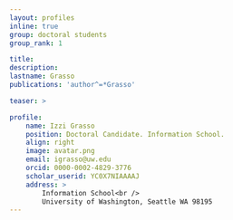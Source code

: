 ```yaml
---
layout: profiles
inline: true
group: doctoral students
group_rank: 1

title: 
description: 
lastname: Grasso
publications: 'author^=*Grasso'

teaser: >

profile:
    name: Izzi Grasso
    position: Doctoral Candidate. Information School.
    align: right
    image: avatar.png
    email: igrasso@uw.edu
    orcid: 0000-0002-4829-3776
    scholar_userid: YC0X7NIAAAAJ
    address: >
        Information School<br />
        University of Washington, Seattle WA 98195
---
```



